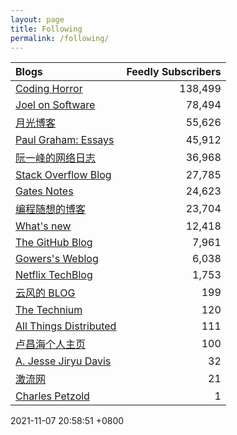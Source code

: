 ```yaml
---
layout: page
title: Following
permalink: /following/
---
```

| Blogs | Feedly Subscribers |
|:--- | ---:|
| [Coding Horror](https://blog.codinghorror.com/) | 138,499 |
| [Joel on Software](https://www.joelonsoftware.com) | 78,494 |
| [月光博客](https://www.williamlong.info/) | 55,626 |
| [Paul Graham: Essays](http://www.paulgraham.com/) | 45,912 |
| [阮一峰的网络日志](http://www.ruanyifeng.com/blog/) | 36,968 |
| [Stack Overflow Blog](https://stackoverflow.blog) | 27,785 |
| [Gates Notes](https://www.gatesnotes.com) | 24,623 |
| [编程随想的博客](https://program-think.blogspot.com/) | 23,704 |
| [What's new](https://terrytao.wordpress.com) | 12,418 |
| [The GitHub Blog](https://github.blog) | 7,961 |
| [Gowers's Weblog](https://gowers.wordpress.com) | 6,038 |
| [Netflix TechBlog](https://netflixtechblog.com?source=rss----2615bd06b42e---4) | 1,753 |
| [云风的 BLOG](https://blog.codingnow.com/) | 199 |
| [The Technium](https://kk.org/thetechnium) | 120 |
| [All Things Distributed](https://www.allthingsdistributed.com/) | 111 |
| [卢昌海个人主页](http://www.changhai.org) | 100 |
| [A. Jesse Jiryu Davis](https://emptysqua.re/blog/) | 32 |
| [激流网](https://jiliuwang.net) | 21 |
| [Charles Petzold](http://www.charlespetzold.com) | 1 |

2021-11-07 20:58:51 +0800
